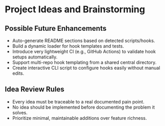 # Project Ideas and Brainstorming

## Possible Future Enhancements

- Auto-generate README sections based on detected scripts/hooks.
- Build a dynamic loader for hook templates and tests.
- Introduce very lightweight CI (e.g., GitHub Actions) to validate hook setups automatically.
- Support multi-repo hook templating from a shared central directory.
- Create interactive CLI script to configure hooks easily without manual edits.

## Idea Review Rules

- Every idea must be traceable to a real documented pain point.
- No idea should be implemented before documenting the problem it solves.
- Prioritize minimal, maintainable additions over feature richness.
